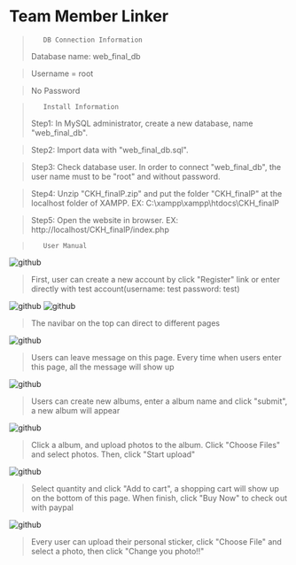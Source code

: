 Team Member Linker
==================
>
>        DB Connection Information
>
> Database name: web_final_db

> Username = root

> No Password

>
>        Install Information
>
>	Step1: In MySQL administrator, create a new database, name "web_final_db".

>	Step2: Import data with "web_final_db.sql".

> Step3: Check database user. In order to connect "web_final_db", the user name must to be "root" and without password.

>	Step4: Unzip "CKH_finalP.zip" and put the folder "CKH_finalP" at the localhost folder of XAMPP.  EX: C:\xampp\xampp\htdocs\CKH_finalP

>	Step5: Open the website in browser.  EX: http://localhost/CKH_finalP/index.php

>
>        User Manual
>

![github](https://github.com/chunkaihuang/TeamMemberLinker/blob/master/ReadMePic/01.png "index page")
>
> First, user can create a new account by click "Register" link or enter directly with test account(username: test  password: test)
>
![github](https://github.com/chunkaihuang/TeamMemberLinker/blob/master/ReadMePic/02.png "register page")
![github](https://github.com/chunkaihuang/TeamMemberLinker/blob/master/ReadMePic/03.png "main page")
>
> The navibar on the top can direct to different pages
>
![github](https://github.com/chunkaihuang/TeamMemberLinker/blob/master/ReadMePic/04.png "message board")
>
> Users can leave message on this page. Every time when users enter this page, all the message will show up
>
![github](https://github.com/chunkaihuang/TeamMemberLinker/blob/master/ReadMePic/05.png "album page")
>
> Users can create new albums, enter a album name and click "submit", a new album will appear
>
![github](https://github.com/chunkaihuang/TeamMemberLinker/blob/master/ReadMePic/06.png "photos in a album")
>
> Click a album, and upload photos to the album. Click "Choose Files" and select photos. Then, click "Start upload"
>
![github](https://github.com/chunkaihuang/TeamMemberLinker/blob/master/ReadMePic/07.png "shopping page")
>
> Select quantity and click "Add to cart", a shopping cart will show up on the bottom of this page. When finish, click "Buy Now" to check out with paypal
>
![github](https://github.com/chunkaihuang/TeamMemberLinker/blob/master/ReadMePic/08.png "Upload and change sticker")
>
> Every user can upload their personal sticker, click "Choose File" and select a photo, then click "Change you photo!!"
>
